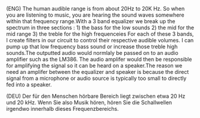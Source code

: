 (ENG) The human audible range is from about 20Hz to 20K Hz. So when you are listening to music, you are hearing the sound waves somewhere within that frequency range.With a 3 band equalizer we break up the spectrum in three sections : 1) the bass for the low sounds      2) the mid for the mid range     3) the treble for the high frequenceies 
For each of these 3 bands, I create filters in our circuit to control their respective audible volumes. I can pump up that low frequency bass sound or increase those treble high sounds.The outputted audio would normlaly be passed on to an audio amplifier such as the LM386. The audio amplifer would then be responsible for amplifying the signal so it can be heard on a speaker.The reason we need an amplifer between the equalizer and speaker is because the direct signal from a microphone or audio source is typically too small to directly fed into a speaker. 


(DEU) Der für den Menschen hörbare Bereich liegt zwischen etwa 20 Hz und 20 kHz. Wenn Sie also Musik hören, hören Sie die Schallwellen irgendwo innerhalb dieses Frequenzbereichs. 

